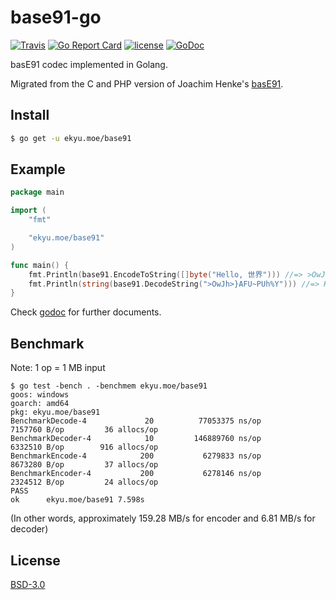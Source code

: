 # base91-go
[![Travis](https://img.shields.io/travis/Equim-chan/base91-go.svg)](https://travis-ci.org/Equim-chan/base91-go)
[![Go Report Card](https://goreportcard.com/badge/github.com/Equim-chan/base91-go)](https://goreportcard.com/report/github.com/Equim-chan/base91-go)
[![license](https://img.shields.io/badge/BSD-3.0-blue.svg)](https://github.com/Equim-chan/base91-go/blob/master/LICENSE)
[![GoDoc](http://img.shields.io/badge/godoc-reference-5272B4.svg)](https://godoc.org/ekyu.moe/base91)

basE91 codec implemented in Golang.

Migrated from the C and PHP version of Joachim Henke's [basE91](http://base91.sourceforge.net/).

## Install
```bash
$ go get -u ekyu.moe/base91
```

## Example
```go
package main

import (
    "fmt"

    "ekyu.moe/base91"
)

func main() {
    fmt.Println(base91.EncodeToString([]byte("Hello, 世界"))) //=> >OwJh>}AFU~PUh%Y
    fmt.Println(string(base91.DecodeString(">OwJh>}AFU~PUh%Y"))) //=> Hello, 世界
}
```

Check [godoc](https://godoc.org/ekyu.moe/base91) for further documents.

## Benchmark
Note: 1 op = 1 MB input
```plain
$ go test -bench . -benchmem ekyu.moe/base91
goos: windows
goarch: amd64
pkg: ekyu.moe/base91
BenchmarkDecode-4             20          77053375 ns/op         7157760 B/op         36 allocs/op
BenchmarkDecoder-4            10         146889760 ns/op         6332510 B/op        916 allocs/op
BenchmarkEncode-4            200           6279833 ns/op         8673280 B/op         37 allocs/op
BenchmarkEncoder-4           200           6278146 ns/op         2324512 B/op         24 allocs/op
PASS
ok      ekyu.moe/base91 7.598s
```

(In other words, approximately 159.28 MB/s for encoder and 6.81 MB/s for decoder)

## License
[BSD-3.0](https://github.com/Equim-chan/base91-go/blob/master/LICENSE)
